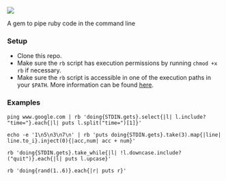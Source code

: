 ![](https://raw.githubusercontent.com/demonh3x/tourmaline/master/img/logo200.jpg)

A gem to pipe ruby code in the command line

### Setup
* Clone this repo.
* Make sure the `rb` script has execution permissions by running `chmod +x rb` if necessary.
* Make sure the `rb` script is accessible in one of the execution paths in your `$PATH`. More information can be found [here](http://stackoverflow.com/questions/1234424/add-a-single-bash-command).

### Examples
`ping www.google.com | rb 'doing{STDIN.gets}.select{|l| l.include? "time="}.each{|l| puts l.split("time=")[1]}'`

`echo -e '1\n5\n3\n7\n' | rb 'puts doing{STDIN.gets}.take(3).map{|line| line.to_i}.inject(0){|acc,num| acc + num}'`

`rb 'doing{STDIN.gets}.take_while{|l| !l.downcase.include?("quit")}.each{|l| puts l.upcase}'`

`rb 'doing{rand(1..6)}.each{|r| puts r}'`
